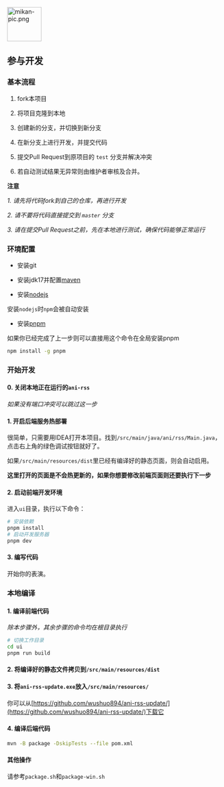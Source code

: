 <img alt="mikan-pic.png" height="80" src="https://docs.wushuo.top/image/mikan-pic.png"/>

## 参与开发

### 基本流程

1. fork本项目

2. 将项目克隆到本地

3. 创建新的分支，并切换到新分支

4. 在新分支上进行开发，并提交代码

5. 提交Pull Request到原项目的 `test` 分支并解决冲突

6. 若自动测试结果无异常则由维护者审核及合并。

**注意**

*1. 请先将代码fork到自己的仓库，再进行开发*

*2. 请不要将代码直接提交到 `master` 分支*

*3. 请在提交Pull Request之前，先在本地进行测试，确保代码能够正常运行*

### 环境配置

- 安装git

- 安装jdk17并配置[maven](https://maven.apache.org/download.cgi)

- 安装[nodejs](https://nodejs.org/zh-cn)

安装`nodejs`时`npm`会被自动安装

- 安装[pnpm](https://pnpm.io/zh/installation)

如果你已经完成了上一步则可以直接用这个命令在全局安装pnpm

```bash
npm install -g pnpm
```

### 开始开发

#### 0. 关闭本地正在运行的`ani-rss`

*如果没有端口冲突可以跳过这一步*

#### 1. 开启后端服务热部署

很简单，只需要用IDEA打开本项目。找到`/src/main/java/ani/rss/Main.java`，点击右上角的绿色调试按钮就好了。

如果`/src/main/resources/dist`里已经有编译好的静态页面，则会自动启用。

**这里打开的页面是不会热更新的，如果你想要修改前端页面则还要执行下一步**

#### 2. 启动前端开发环境

进入`ui`目录，执行以下命令：

```bash
# 安装依赖
pnpm install
# 启动开发服务器
pnpm dev
```

#### 3. 编写代码

开始你的表演。

### 本地编译

#### 1. 编译前端代码

*除本步骤外，其余步骤的命令均在根目录执行*

```bash
# 切换工作目录
cd ui
pnpm run build
```

#### 2. 将编译好的静态文件拷贝到`/src/main/resources/dist`

#### 3. 将`ani-rss-update.exe`放入`/src/main/resources/`

你可以从[https://github.com/wushuo894/ani-rss-update/](https://github.com/wushuo894/ani-rss-update/)下载它

#### 4. 编译后端代码

```bash
mvn -B package -DskipTests --file pom.xml
```

#### 其他操作

请参考`package.sh`和`package-win.sh`